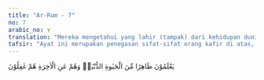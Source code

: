 ```yaml
---
title: "Ar-Rum - 7"
no: 7
arabic_no: ٧
translation: "Mereka mengetahui yang lahir (tampak) dari kehidupan dunia; sedangkan terhadap (kehidupan) akhirat mereka lalai. "
tafsir: "Ayat ini merupakan penegasan sifat-sifat orang kafir di atas, yaitu mereka yang tidak mengetahui hukum-hukum alam dan hubungan yang kuat antara satu hukum dengan hukum yang lain. Mereka hanya memandang persoalan hidup ini secara pragmatis, yakni menurut kegunaan dan manfaat yang lahir saja. Mereka mengetahui tentang hidup ini hanya pada yang tampak saja, seperti bercocok tanam, berdagang, bekerja, dan yang ber-hubungan dengan urusan dunia. Ilmu mereka itu pun tidak sampai kepada inti persoalan, sehingga mereka tertipu dengan ilmunya itu. \n\nKarena tidak menghayati dan mengetahui ilmu yang hakiki, maka orang yang musyrik, orang-orang sesat, dan pendusta itu lalai akan kehidupan akhirat dan kehidupan yang sebenarnya. Kelalaian mereka mempersiapkan diri untuk menghadapi hari akhirat menyebabkan mereka tidak dapat lagi menilai sesuatu dengan benar, baik terhadap keinginan mereka, maupun terhadap kejadian dan peristiwa yang mereka alami.\n\nAdanya perhatian terhadap hari perhitungan di akhirat dalam hati manusia, akan mengubah pandangan dan penilaiannya terhadap segala sesuatu yang terjadi di dunia ini. Mereka yakin bahwa hidup di dunia ini merupakan sebuah perjalanan singkat dari perjalanan hidup yang panjang. Akan tetapi, perjalanan yang pendek ini sangat menentukan kehidupan yang panjang nanti di akhirat. Apakah manusia mau merusak kehidupan yang panjang di akhirat dengan merusak kehidupan yang pendek di dunia ini?\n\nSehubungan dengan hal itu, manusia yang percaya kepada adanya kehidupan akhirat dengan perhitungan yang tepat dan kritis, sukar mencari titik temu dengan orang yang hanya hidup untuk dunia ini saja. Antara satu dengan yang lain akan terdapat perbedaan dalam menilai suatu persoalan. Masing-masing mempunyai pertimbangan dan kacamata sendiri dalam melihat benda-benda alam, situasi dan peristiwa yang sedang dihadapi, persoalan mati dan hidup, masa lampau dan masa sekarang, alam manusia dan alam binatang, hal yang gaib dan yang nyata, lahir dan batin, dan sebagainya."
---
```

يَعْلَمُوْنَ ظَاهِرًا مِّنَ الْحَيٰوةِ الدُّنْيَاۖ وَهُمْ عَنِ الْاٰخِرَةِ هُمْ غٰفِلُوْنَ